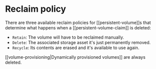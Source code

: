 # Reclaim policy
There are three available reclaim policies for [[persistent-volume]]s that determine what happens when a [[persistent-volume-claim]] is deleted:
* `Retain`: The volume will have to be reclaimed manually.
* `Delete`: The associated storage asset it's just permanently removed.
* `Recycle`: Its contents are erased and it's available to use again.

[[volume-provisioning|Dynamically provisioned volumes]] are always deleted.
